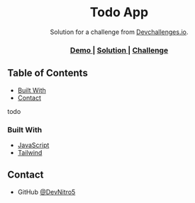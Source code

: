 <!-- Please update value in the {}  -->

<h1 align="center">Todo App</h1>

<div align="center">
   Solution for a challenge from  <a href="http://devchallenges.io" target="_blank">Devchallenges.io</a>.
</div>

<div align="center">
  <h3>
    <a href="https://devnitro-todo-app.netlify.app/">
      Demo
    </a>
    <span> | </span>
    <a href="https://devchallenges.io/solutions/eJ5SWnej0JMjnhbeUoLN">
      Solution
    </a>
    <span> | </span>
    <a href="https://devchallenges.io/challenges/hH6PbOHBdPm6otzw2De5">
      Challenge
    </a>
  </h3>
</div>

<!-- TABLE OF CONTENTS -->

## Table of Contents

  - [Built With](#built-with)
- [Contact](#contact)







todo
### Built With


- [JavaScript](https://www.w3schools.com/js/default.asp)
- [Tailwind](https://tailwindcss.com/)






## Contact

- GitHub [@DevNitro5](https://github.com/DevNitro5})

